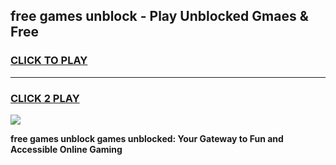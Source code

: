 
## free games unblock - Play Unblocked Gmaes & Free
<h3>
<a href="https://premium.freeplayer.one?title=free_games_unblock&ref=20F">CLICK TO PLAY</a></h3>
<hr>

<h3>
<a href="https://premium.freeplayer.one?title=free_games_unblock&ref=20F">CLICK 2 PLAY</a>
  
</h3>

<a href="https://premium.freeplayer.one?title=free_games_unblock&ref=20F/"><img src="https://clearcache.store/games.png"></a>


**free games unblock games unblocked: Your Gateway to Fun and Accessible Online Gaming**
